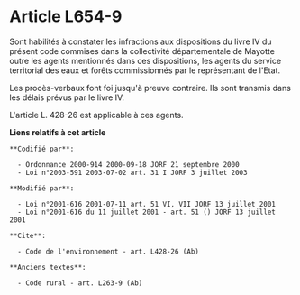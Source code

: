 # Article L654-9

Sont habilités à constater les infractions aux dispositions du livre IV du présent code commises dans la collectivité
départementale de Mayotte outre les agents mentionnés dans ces dispositions, les agents du service territorial des eaux et
forêts commissionnés par le représentant de l'Etat.

Les procès-verbaux font foi jusqu'à preuve contraire. Ils sont transmis dans les délais prévus par le livre IV.

L'article L. 428-26 est applicable à ces agents.

**Liens relatifs à cet article**

	**Codifié par**:

	  - Ordonnance 2000-914 2000-09-18 JORF 21 septembre 2000
	  - Loi n°2003-591 2003-07-02 art. 31 I JORF 3 juillet 2003

	**Modifié par**:

	  - Loi n°2001-616 2001-07-11 art. 51 VI, VII JORF 13 juillet 2001
	  - Loi n°2001-616 du 11 juillet 2001 - art. 51 () JORF 13 juillet 2001

	**Cite**:

	  - Code de l'environnement - art. L428-26 (Ab)

	**Anciens textes**:

	  - Code rural - art. L263-9 (Ab)
